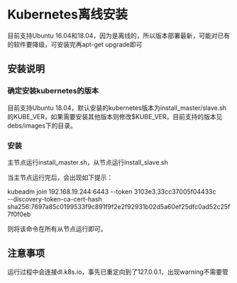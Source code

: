 # Kubernetes离线安装
目前支持Ubuntu 16.04和18.04，因为是离线的，所以版本部署最新，可能对已有的软件要降级，可安装完再apt-get upgrade即可

## 安装说明
### 确定安装kubernetes的版本
目前支持Ubuntu 18.04，默认安装的kubernetes版本为install_master/slave.sh的KUBE_VER，如果需要安装其他版本则修改$KUBE_VER，目前支持的版本见debs/images下的目录。
### 安装
主节点运行install_master.sh，从节点运行install_slave.sh

当主节点运行完后，会出现如下提示：

kubeadm join 192.168.19.244:6443 --token 3103e3.33cc37005f04433c \
    --discovery-token-ca-cert-hash sha256:7697a85c0199533f9c891f9f2e2f92931b02d5a60ef25dfc0ad52c25f7f0f0eb

则将该命令在所有从节点运行即可。

## 注意事项
运行过程中会连接dl.k8s.io，事先已重定向到了127.0.0.1，出现warning不需要管

